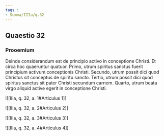 ```yaml
---
tags : 
- Summa/IIIa/q.32
---
```


## Quaestio 32

### Prooemium

Deinde considerandum est de principio activo in conceptione Christi. Et circa hoc quaeruntur quatuor. Primo, utrum spiritus sanctus fuerit principium activum conceptionis Christi. Secundo, utrum possit dici quod Christus sit conceptus de spiritu sancto. Tertio, utrum possit dici quod spiritus sanctus sit pater Christi secundum carnem. Quarto, utrum beata virgo aliquid active egerit in conceptione Christi.

![[IIIa, q. 32, a. 1#Articulus 1]]

![[IIIa, q. 32, a. 2#Articulus 2]]

![[IIIa, q. 32, a. 3#Articulus 3]]

![[IIIa, q. 32, a. 4#Articulus 4]]

